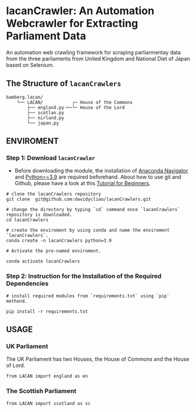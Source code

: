 
# lacanCrawler: An Automation Webcrawler for Extracting Parliament Data


An automation web crawling framework for scraping parliarmentay data from the three parliaments from United Kingdom and National Diet of Japan based on Selenium.


## The Structure of `lacanCrawlers`

```
bamberg.lacan/
    └── LACAN/           ┌─ House of the Commons
        ├── england.py╶──└─ House of the Lord
        ├── scotlan.py
        ├── nirland.py
        └── japan.py  
```

## ENVIROMENT 

### Step 1: Download `lacanCrawler`

- Before downloading the module, the installation of  [Anaconda Navigator](https://www.anaconda.com/products/individual-b) and [Python>=3.9](https://www.python.org/downloads/release/python-3810/) are required beforehand.  About how to use git and Github, please have a look at this [Tutorial for Beginners](https://www.youtube.com/watch?v=RvnM6EEwp1I). 

```
# clone the lacanCrawlers repository
git clone  git@github.com:davidycliao/lacanCrawlers.git

# change the directory by typing `cd` command once `lacanCrawlers` repository is downloaded.
cd lacanCrawlers

# create the enviroment by using conda and name the enviroment `lacanCrawlers`.
conda create -n lacanCrawlers python=3.9

# Activate the pre-named enviroment.

conda activate lacanCrawlers 
```



### Step 2: Instruction for the Installation of the Required Dependencies

```
# install required modules from `requirements.txt` using `pip` methond.

pip install -r requirements.txt   
```

## USAGE

### UK Parliament

The UK Parliament has two Houses, the House of Commons and the House of Lord. 

```
from LACAN import england as en
```

### The Scottish Parliament

```
from LACAN import scotland as sc
```


